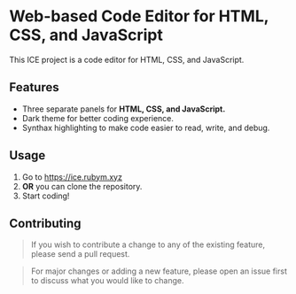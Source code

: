 # Web-based Code Editor for HTML, CSS, and JavaScript

This ICE project is a code editor for HTML, CSS, and JavaScript. 

## Features

- Three separate panels for **HTML, CSS, and JavaScript.**
- Dark theme for better coding experience.
- Synthax highlighting to make code easier to read, write, and debug.

## Usage

1. Go to https://ice.rubym.xyz
2. **OR** you can clone the repository.
3. Start coding!

## Contributing

>If you wish to contribute a change to any of the existing feature, please send a pull request. 

>For major changes or adding a new feature, please open an issue first to discuss what you would like to change.
